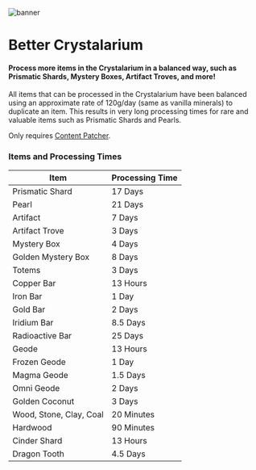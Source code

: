 ![banner](https://github.com/UncleArya/StardewMods/assets/100550741/84c49aea-20d4-43d9-986b-ee7cef8d5a59)

# Better Crystalarium

#### Process more items in the Crystalarium in a balanced way, such as Prismatic Shards, Mystery Boxes, Artifact Troves, and more!

All items that can be processed in the Crystalarium have been balanced using an approximate rate of 120g/day (same as vanilla minerals) to duplicate an item. This results in very long processing times for rare and valuable items such as Prismatic Shards and Pearls.

Only requires [Content Patcher](https://www.nexusmods.com/stardewvalley/mods/1915).

### Items and Processing Times

| Item                    | Processing Time |
| ----------------------- | --------------- |
| Prismatic Shard         | 17 Days         |
| Pearl                   | 21 Days         |
| Artifact                | 7 Days          |
| Artifact Trove          | 3 Days          |
| Mystery Box             | 4 Days          |
| Golden Mystery Box      | 8 Days          |
| Totems                  | 3 Days          |
| Copper Bar              | 13 Hours        |
| Iron Bar                | 1 Day           |
| Gold Bar                | 2 Days          |
| Iridium Bar             | 8.5 Days        |
| Radioactive Bar         | 25 Days         |
| Geode                   | 13 Hours        |
| Frozen Geode            | 1 Day           |
| Magma Geode             | 1.5 Days        |
| Omni Geode              | 2 Days          |
| Golden Coconut          | 3 Days          |
| Wood, Stone, Clay, Coal | 20 Minutes      |
| Hardwood                | 90 Minutes      |
| Cinder Shard            | 13 Hours        |
| Dragon Tooth            | 4.5 Days        |
